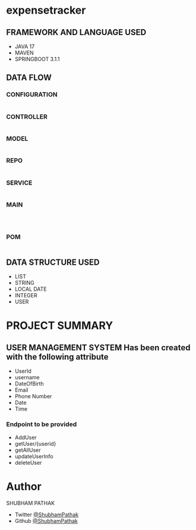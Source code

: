 # expensetracker


## FRAMEWORK AND LANGUAGE USED
* JAVA 17
* MAVEN
* SPRINGBOOT 3.1.1
<!-- Headings -->   
## DATA FLOW

<!-- Code Blocks -->

  ### CONFIGURATION
  ``` 
```


 ### CONTROLLER
  ``` 
```


 ### MODEL
  ``` 
```

### REPO
  ``` 

```


### SERVICE
  ``` 

```


### MAIN
  ``` 



```


 ### POM
  ``` 

```
## DATA STRUCTURE USED
* LIST 
* STRING
* LOCAL DATE
* INTEGER
* USER

# PROJECT SUMMARY

## USER MANAGEMENT SYSTEM Has been created with the following attribute

* UserId
* username
* DateOfBirth
* Email
* Phone Number
* Date 
* Time
### Endpoint to be provided 
* AddUser 
* getUser/{userid}
* getAllUser
* updateUserInfo
* deleteUser









<!-- Headings -->   
# Author
SHUBHAM PATHAK
 <!-- UL -->
* Twitter <!-- Links -->
[@ShubhamPathak]( https://twitter.com/Shubham15022000)
* Github  <!-- Links -->
[@ShubhamPathak]( https://github.com/ShubhamPatha)
<!-- Headings -->   
